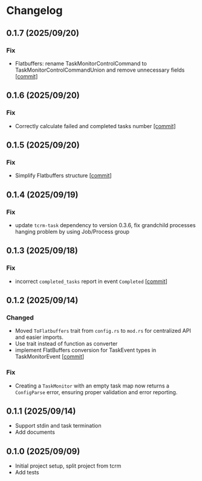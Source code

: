 # Changelog

## 0.1.7 (2025/09/20)
### Fix
- Flatbuffers: rename TaskMonitorControlCommand to TaskMonitorControlCommandUnion and remove unnecessary fields [[commit]](https://github.com/xpcn2015/tcrm-monitor/commit/7214401e617b21c222159360f944ac22bb749bf4)
  
## 0.1.6 (2025/09/20)
### Fix
- Correctly calculate failed and completed tasks number [[commit]](https://github.com/xpcn2015/tcrm-monitor/commit/d645e0a4a6a7a5679fd8cc8e24d6c8a6dc02c76b)
  
## 0.1.5 (2025/09/20)
### Fix
- Simplify Flatbuffers structure [[commit](https://github.com/xpcn2015/tcrm-monitor/commit/b94c1e36d3c7f2bc4599d72412bd06f12277ecdd)]
  
## 0.1.4 (2025/09/19)
### Fix
- update `tcrm-task` dependency to version 0.3.6, fix grandchild processes hanging problem by using Job/Process group
## 0.1.3 (2025/09/18)
### Fix
- incorrect `completed_tasks` report in event `Completed` [[commit](https://github.com/xpcn2015/tcrm-monitor/commit/3f62f38eb211971cbc02b38f733c5d91e1e73a68)]

## 0.1.2 (2025/09/14)
### Changed
- Moved `ToFlatbuffers` trait from `config.rs` to `mod.rs` for centralized API and easier imports.
- Use trait instead of function as converter
- implement FlatBuffers conversion for TaskEvent types in TaskMonitorEvent [[commit](https://github.com/xpcn2015/tcrm-monitor/commit/8765b6dc6c16f51950c2a251a70c28af52123460)]

### Fix
- Creating a `TaskMonitor` with an empty task map now returns a `ConfigParse` error, ensuring proper validation and error reporting.

## 0.1.1 (2025/09/14)
- Support stdin and task termination
- Add documents
  
## 0.1.0 (2025/09/09)

- Initial project setup, split project from tcrm
- Add tests
